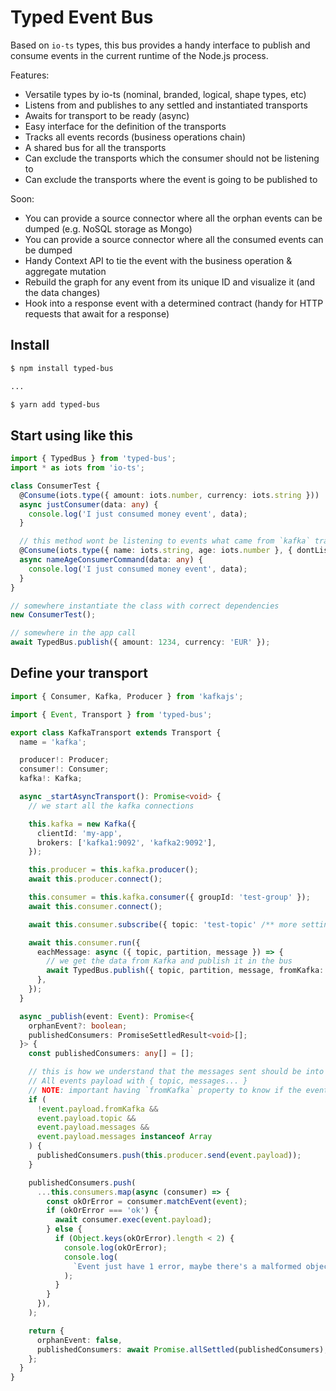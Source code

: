 # Typed Event Bus

Based on `io-ts` types, this bus provides a handy interface to publish and consume events in the current runtime of the Node.js process.

Features:

- Versatile types by io-ts (nominal, branded, logical, shape types, etc)
- Listens from and publishes to any settled and instantiated transports
- Awaits for transport to be ready (async)
- Easy interface for the definition of the transports
- Tracks all events records (business operations chain)
- A shared bus for all the transports
- Can exclude the transports which the consumer should not be listening to
- Can exclude the transports where the event is going to be published to

Soon:
- You can provide a source connector where all the orphan events can be dumped (e.g. NoSQL storage as Mongo)
- You can provide a source connector where all the consumed events can be dumped
- Handy Context API to tie the event with the business operation & aggregate mutation
- Rebuild the graph for any event from its unique ID and visualize it (and the data changes)
- Hook into a response event with a determined contract (handy for HTTP requests that await for a response)

## Install

```bash
$ npm install typed-bus

...

$ yarn add typed-bus
```

## Start using like this

```ts
import { TypedBus } from 'typed-bus';
import * as iots from 'io-ts';

class ConsumerTest {
  @Consume(iots.type({ amount: iots.number, currency: iots.string }))
  async justConsumer(data: any) {
    console.log('I just consumed money event', data);
  }

  // this method wont be listening to events what came from `kafka` transport
  @Consume(iots.type({ name: iots.string, age: iots.number }, { dontListenTo: ['kafka'] }))
  async nameAgeConsumerCommand(data: any) {
    console.log('I just consumed money event', data);
  }
}

// somewhere instantiate the class with correct dependencies
new ConsumerTest();

// somewhere in the app call
await TypedBus.publish({ amount: 1234, currency: 'EUR' });
```

## Define your transport

```ts
import { Consumer, Kafka, Producer } from 'kafkajs';

import { Event, Transport } from 'typed-bus';

export class KafkaTransport extends Transport {
  name = 'kafka';

  producer!: Producer;
  consumer!: Consumer;
  kafka!: Kafka;

  async _startAsyncTransport(): Promise<void> {
    // we start all the kafka connections

    this.kafka = new Kafka({
      clientId: 'my-app',
      brokers: ['kafka1:9092', 'kafka2:9092'],
    });

    this.producer = this.kafka.producer();
    await this.producer.connect();

    this.consumer = this.kafka.consumer({ groupId: 'test-group' });
    await this.consumer.connect();

    await this.consumer.subscribe({ topic: 'test-topic' /** more settings from kafkajs */ });

    await this.consumer.run({
      eachMessage: async ({ topic, partition, message }) => {
        // we get the data from Kafka and publish it in the bus
        await TypedBus.publish({ topic, partition, message, fromKafka: true /** IMPORTANT */ });
      },
    });
  }

  async _publish(event: Event): Promise<{
    orphanEvent?: boolean;
    publishedConsumers: PromiseSettledResult<void>[];
  }> {
    const publishedConsumers: any[] = [];

    // this is how we understand that the messages sent should be into kafka
    // All events payload with { topic, messages... }
    // NOTE: important having `fromKafka` property to know if the event was received from kafka
    if (
      !event.payload.fromKafka &&
      event.payload.topic &&
      event.payload.messages &&
      event.payload.messages instanceof Array
    ) {
      publishedConsumers.push(this.producer.send(event.payload));
    }

    publishedConsumers.push(
      ...this.consumers.map(async (consumer) => {
        const okOrError = consumer.matchEvent(event);
        if (okOrError === 'ok') {
          await consumer.exec(event.payload);
        } else {
          if (Object.keys(okOrError).length < 2) {
            console.log(okOrError);
            console.log(
              `Event just have 1 error, maybe there's a malformed object for a consumer ${consumer.exec.name} with type ${consumer.contract.name}`,
            );
          }
        }
      }),
    );

    return {
      orphanEvent: false,
      publishedConsumers: await Promise.allSettled(publishedConsumers),
    };
  }
}
```
